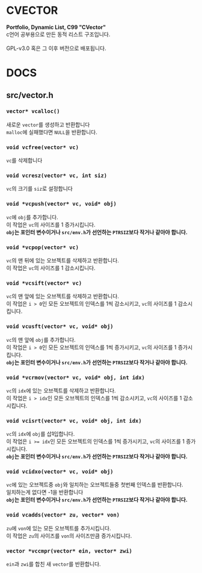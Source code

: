# CVECTOR
**Portfolio, Dynamic List, C99 "CVector"**<br>
c언어 공부용으로 만든 동적 리스트 구조입니다.<br>
<br>
GPL-v3.0 혹은 그 이후 버전으로 배포됩니다.

# DOCS

## src/vector.h

### `vector* vcalloc()`
새로운 `vector`를 생성하고 반환합니다<br>
`malloc`에 실패했다면 `NULL`을 반환합니다.

### `void vcfree(vector* vc)`
`vc`를 삭제합니다

### `void vcresz(vector* vc, int siz)`
`vc`의 크기를 `siz`로 설정합니다

### `void *vcpush(vector* vc, void* obj)`
`vc`에 `obj`를 추가합니다.<br>
이 작업은 `vc`의 사이즈를 1 증가시킵니다.<br>
**`obj`는 포인터 변수이거나 `src/env.h`가 선언하는 `PTRSIZ`보다 작거나 같아야 합니다.**

### `void *vcpop(vector* vc)`
`vc`의 맨 뒤에 있는 오브젝트를 삭제하고 반환합니다.<br>
이 작업은 `vc`의 사이즈를 1 감소시킵니다.

### `void *vcsift(vector* vc)`
`vc`의 맨 앞에 있는 오브젝트를 삭제하고 반환합니다.<br>
이 작업은 `i > 0`인 모든 오브젝트의 인덱스를 1씩 감소시키고, `vc`의 사이즈를 1 감소시킵니다.

### `void vcusft(vector* vc, void* obj)`
`vc`의 맨 앞에 `obj`를 추가합니다.<br>
이 작업은 `i > 0`인 모든 오브젝트의 인덱스를 1씩 증가시키고, `vc`의 사이즈를 1 증가시킵니다.<br>
**`obj`는 포인터 변수이거나 `src/env.h`가 선언하는 `PTRSIZ`보다 작거나 같아야 합니다.**

### `void *vcrmov(vector* vc, void* obj, int idx)`
`vc`의 `idx`에 있는 오브젝트를 삭제하고 반환합니다.<br>
이 작업은 `i > idx`인 모든 오브젝트의 인덱스를 1씩 감소시키고,
`vc`의 사이즈를 1 감소시킵니다.

### `void vcisrt(vector* vc, void* obj, int idx)`
`vc`의 `idx`에 `obj`를 삽~~1~~입합니다.<br>
이 작업은 `i >= idx`인 모든 오브젝트의 인덱스를 1씩 증가시키고, `vc`의 사이즈를 1 증가시킵니다.<br>
**`obj`는 포인터 변수이거나 `src/env.h`가 선언하는 `PTRSIZ`보다 작거나 같아야 합니다.**

### `void vcidxo(vector* vc, void* obj)`
`vc`에 있는 오브젝트중 `obj`와 일치하는 오브젝트들중 첫번째 인덱스를 반환합니다.<br>
일치하는게 없다면 -1을 반환합니다<br>
**`obj`는 포인터 변수이거나 `src/env.h`가 선언하는 `PTRSIZ`보다 작거나 같아야 합니다.**

### `void vcadds(vector* zu, vector* von)`
`zu`에 `von`에 있는 모든 오브젝트를 추가시킵니다.<br>
이 작업은 `zu`의 사이즈를 `von`의 사이즈만큼 증가시킵니다.

### `vector *vccmpr(vector* ein, vector* zwi)`
`ein`과 `zwi`를 합친 새 `vector`를 반환합니다.
